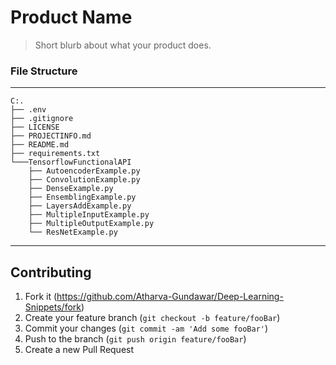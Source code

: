# Product Name
> Short blurb about what your product does.

### File Structure
------------
    C:.
    ├── .env
    ├── .gitignore
    ├── LICENSE
    ├── PROJECTINFO.md
    ├── README.md
    ├── requirements.txt
    └───TensorflowFunctionalAPI      
        ├── AutoencoderExample.py    
        ├── ConvolutionExample.py    
        ├── DenseExample.py
        ├── EnsemblingExample.py     
        ├── LayersAddExample.py      
        ├── MultipleInputExample.py  
        ├── MultipleOutputExample.py 
        └── ResNetExample.py
    
--------

## Contributing

1. Fork it (https://github.com/Atharva-Gundawar/Deep-Learning-Snippets/fork)
2. Create your feature branch (`git checkout -b feature/fooBar`)
3. Commit your changes (`git commit -am 'Add some fooBar'`)
4. Push to the branch (`git push origin feature/fooBar`)
5. Create a new Pull Request
